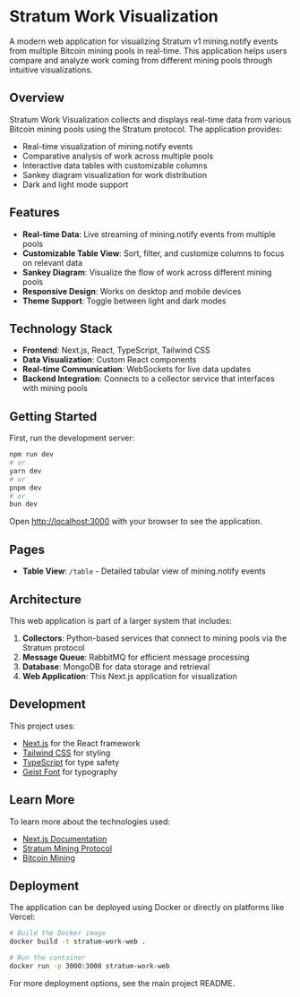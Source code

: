 # Stratum Work Visualization

A modern web application for visualizing Stratum v1 mining.notify events from multiple Bitcoin mining pools in real-time. This application helps users compare and analyze work coming from different mining pools through intuitive visualizations.

## Overview

Stratum Work Visualization collects and displays real-time data from various Bitcoin mining pools using the Stratum protocol. The application provides:

- Real-time visualization of mining.notify events
- Comparative analysis of work across multiple pools
- Interactive data tables with customizable columns
- Sankey diagram visualization for work distribution
- Dark and light mode support

## Features

- **Real-time Data**: Live streaming of mining.notify events from multiple pools
- **Customizable Table View**: Sort, filter, and customize columns to focus on relevant data
- **Sankey Diagram**: Visualize the flow of work across different mining pools
- **Responsive Design**: Works on desktop and mobile devices
- **Theme Support**: Toggle between light and dark modes

## Technology Stack

- **Frontend**: Next.js, React, TypeScript, Tailwind CSS
- **Data Visualization**: Custom React components
- **Real-time Communication**: WebSockets for live data updates
- **Backend Integration**: Connects to a collector service that interfaces with mining pools

## Getting Started

First, run the development server:

```bash
npm run dev
# or
yarn dev
# or
pnpm dev
# or
bun dev
```

Open [http://localhost:3000](http://localhost:3000) with your browser to see the application.

## Pages

- **Table View**: `/table` - Detailed tabular view of mining.notify events

## Architecture

This web application is part of a larger system that includes:

1. **Collectors**: Python-based services that connect to mining pools via the Stratum protocol
2. **Message Queue**: RabbitMQ for efficient message processing
3. **Database**: MongoDB for data storage and retrieval
4. **Web Application**: This Next.js application for visualization

## Development

This project uses:

- [Next.js](https://nextjs.org/) for the React framework
- [Tailwind CSS](https://tailwindcss.com/) for styling
- [TypeScript](https://www.typescriptlang.org/) for type safety
- [Geist Font](https://vercel.com/font) for typography

## Learn More

To learn more about the technologies used:

- [Next.js Documentation](https://nextjs.org/docs)
- [Stratum Mining Protocol](https://braiins.com/stratum-v1/docs)
- [Bitcoin Mining](https://developer.bitcoin.org/devguide/mining.html)

## Deployment

The application can be deployed using Docker or directly on platforms like Vercel:

```bash
# Build the Docker image
docker build -t stratum-work-web .

# Run the container
docker run -p 3000:3000 stratum-work-web
```

For more deployment options, see the main project README.
